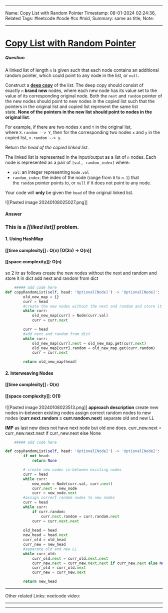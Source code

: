 ____
Name: Copy List with Random Pointer
Timestamp: 08-01-2024 02:24:36,
Related Tags:  #leetcode #code #cs #mid,
Summary: same as title,
Note:
____
# [Copy List with Random Pointer](https://leetcode.com/problems/copy-list-with-random-pointer/)

##### Question 
A linked list of length `n` is given such that each node contains an additional random pointer, which could point to any node in the list, or `null`.

Construct a [**deep copy**](https://en.wikipedia.org/wiki/Object_copying#Deep_copy) of the list. The deep copy should consist of exactly `n` **brand new** nodes, where each new node has its value set to the value of its corresponding original node. Both the `next` and `random` pointer of the new nodes should point to new nodes in the copied list such that the pointers in the original list and copied list represent the same list state. **None of the pointers in the new list should point to nodes in the original list**.

For example, if there are two nodes `X` and `Y` in the original list, where `X.random --> Y`, then for the corresponding two nodes `x` and `y` in the copied list, `x.random --> y`.

Return _the head of the copied linked list_.

The linked list is represented in the input/output as a list of `n` nodes. Each node is represented as a pair of `[val, random_index]` where:

- `val`: an integer representing `Node.val`
- `random_index`: the index of the node (range from `0` to `n-1`) that the `random` pointer points to, or `null` if it does not point to any node.

Your code will **only** be given the `head` of the original linked list.

![[Pasted image 20240108025027.png]]
#### Answer 

### This is a *[[liked list]]* problem.

#### 1. Using HashMap

#### [[time complexity]] : O(n)                      [O(2n) -> O(n)]
#### [[space complexity]]: O(n)

so 2 itr as follows 
create the new nodes without the next and random and store it in dict
add next and random from dict 


```python
	##### add code here
def copyRandomList(self, head: 'Optional[Node]') -> 'Optional[Node]':
        old_new_map = {}
        curr = head
	    #create the new nodes without the next and random and store it in dict
        while curr:
            old_new_map[curr] = Node(curr.val)
            curr = curr.next

        curr = head
		#add next and random from dict 
        while curr:
            old_new_map[curr].next = old_new_map.get(curr.next)
            old_new_map[curr].random = old_new_map.get(curr.random)
            curr = curr.next

        return old_new_map[head]

```

#### 2. Interweaving Nodes

#### [[time complexity]] : O(n)
#### [[space complexity]]: O(1)

![[Pasted image 20240108023513.png]]
**approach description** 
create new nodes in-between existing nodes
assign correct random nodes to new nodes (**curr.next.random = curr.random.next**)
separate old and new LL

**IMP** as last new does not have next node but old one does.
curr_new.next = curr_new.next.next if curr_new.next else None 

```python
	##### add code here

def copyRandomList(self, head: 'Optional[Node]') -> 'Optional[Node]':
        if not head:
            return None

		# create new nodes in-between existing nodes
        curr = head
        while curr:
            new_node = Node(curr.val, curr.next)
            curr.next = new_node
            curr = new_node.next
		#assign correct random nodes to new nodes
        curr = head
        while curr:
            if curr.random:
                curr.next.random = curr.random.next
            curr = curr.next.next
        
        old_head = head 
        new_head = head.next
        curr_old = old_head
        curr_new = new_head
		#separate old and new LL
        while curr_old:
            curr_old.next = curr_old.next.next
            curr_new.next = curr_new.next.next if curr_new.next else None #IMP as last new does not have next node but old one does.
            curr_old = curr_old.next
            curr_new = curr_new.next

        return new_head
```

___
Other related Links:
	neetcode video:
____
____
